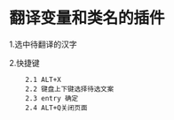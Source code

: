 # 翻译变量和类名的插件
1.选中待翻译的汉字

2.快捷键 

        2.1 ALT+X 
        2.2 键盘上下键选择待选文案 
        2.3 entry 确定
        2.4 ALT+Q关闭页面
